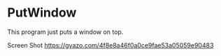 # PutWindow
This program just puts a window on top.

Screen Shot
https://gyazo.com/4f8e8a46f0a0ce9fae53a05059e90483
